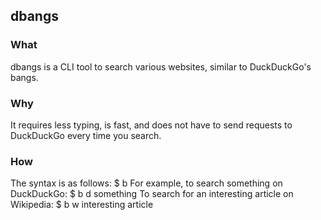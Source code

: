 ## dbangs
### What
dbangs is a CLI tool to search various websites, similar to DuckDuckGo's bangs.
### Why
It requires less typing, is fast, and does not have to send requests to DuckDuckGo every time you search.
### How
The syntax is as follows:
    $ b <bang> <query>
For example, to search something on DuckDuckGo:
    $ b d something
To search for an interesting article on Wikipedia:
    $ b w interesting article
